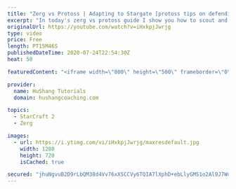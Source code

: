 ```yaml
---
title: "Zerg vs Protoss | Adapting to Stargate [protoss tips on defending at the end]"
excerpt: "In today's zerg vs protoss guide I show you how to scout and adapt your zvp opening to stargate play to get the most out of your economy.  Mastering Starcraft 2: Zerg vs Protoss | Adapting to Stargate [protoss tips on defending at the end] #StarCraft2 #sc2 #zerg #roach #zvp  Coaching --------------------------------------------------------------------------"
originalUrl: https://youtube.com/watch?v=iHxkpjJwrjg
type: video
price: Free
length: PT15M46S
publishedDateTime: 2020-07-24T22:54:30Z
heat: 50

featuredContent: "<iframe width=\"800\" height=\"500\" frameborder=\"0\" src=\"https://www.youtube.com/embed/iHxkpjJwrjg\" allow=\"accelerometer; autoplay; encrypted-media; gyroscope; picture-in-picture\" allowfullscreen></iframe>"

provider:
  name: HuShang Tutorials
  domain: hushangcoaching.com

topics:
  - StarCraft 2
  - Zerg

images:
  - url: https://i.ytimg.com/vi/iHxkpjJwrjg/maxresdefault.jpg
    width: 1280
    height: 720
    isCached: true

secured: "jhuNgvuB2D9rLbQM38d4Vv76xXSCCVy6TQIA7lXphD+ebLlyGMS1o2Al9J7WduZxVxdrdigs6piiRHO232my6D+Wt70rooXQQhQ1XR1Un8VZ5leZZU5PdMREvwJBkunjO6fCR/OR0zXiNFe/+GgqPsonU4AXvWq7LFxKFIpxKvbP5/fHi51BjTsdyl+B64JLwHHnblkEtl8MipTLCbRwHvpBG4E3gL15hMYRfvHeuzeuSJuTJTiA5s+i8nV49sKyvZELjrkksymSAlmHr4x5KQAK5mM9lT63WEM+T+rBhjEVkRRXeYM4we72BhE8u0Ya4wyuRieZza7Ii3cvMlZetnqcJN5oDsdIyRX8qEV8iJS64Hr8Pq0Zs0HS9YkN2u/XvAzjDPXAdJ91P9hYg50TcyB+4CZY8tZ50GDqIxwQ5J0=;IxfHGIqVMZwJRLpPOzMuxQ=="
---
```


